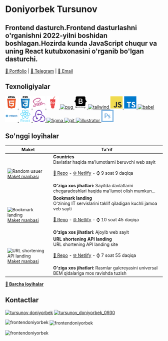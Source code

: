 # Doniyorbek Tursunov

## Frontend dasturch.Frontend dasturlashni o'rganishni 2022-yilni boshidan boshlagan.Hozirda kunda JavaScript chuqur va uning React kutubxonasini o'rganib bo'lgan dasturchi.

[💼 Portfolio](https://github.com/frontendoniyorbek)  | [📰 Telegram](https://t.me/TursunovDoniyorbekk)  |  [📧 Email](mailto:tursunovdoniyorbek077@gmail.com)

## Texnoligiyalar
<a href="https://www.w3.org/html/" target="_blank" rel="noreferrer">
        <img src="https://raw.githubusercontent.com/devicons/devicon/master/icons/html5/html5-original-wordmark.svg"
            alt="html5" width="40" height="40" /> </a><a href="https://www.w3schools.com/css/" target="_blank"
        rel="noreferrer">
        <img src="https://raw.githubusercontent.com/devicons/devicon/master/icons/css3/css3-original-wordmark.svg"
            alt="css3" width="40" height="40" />
    </a>
    <a href="https://sass-lang.com" target="_blank" rel="noreferrer">
        <img src="https://raw.githubusercontent.com/devicons/devicon/master/icons/sass/sass-original.svg" alt="sass"
            width="40" height="40" /> </a>
    <a href="https://gulpjs.com" target="_blank" rel="noreferrer">
        <img src="https://raw.githubusercontent.com/devicons/devicon/master/icons/gulp/gulp-plain.svg" alt="gulp"
            width="40" height="40" /> </a><a href="https://pugjs.org" target="_blank" rel="noreferrer">
        <img src="https://cdn.worldvectorlogo.com/logos/pug.svg" alt="pug" width="40" height="40" /> </a>
    <a href="https://getbootstrap.com" target="_blank" rel="noreferrer">
        <img src="https://raw.githubusercontent.com/devicons/devicon/master/icons/bootstrap/bootstrap-plain-wordmark.svg"
            alt="bootstrap" width="40" height="40" /> </a>
    <a href="https://tailwindcss.com/" target="_blank" rel="noreferrer">
        <img src="https://www.vectorlogo.zone/logos/tailwindcss/tailwindcss-icon.svg" alt="tailwind" width="40"
            height="40" />
    </a>
    <a href="https://developer.mozilla.org/en-US/docs/Web/JavaScript" target="_blank" rel="noreferrer">
        <img src="https://raw.githubusercontent.com/devicons/devicon/master/icons/javascript/javascript-original.svg"
            alt="javascript" width="40" height="40" />
    </a>
    <a href="https://www.typescriptlang.org/" target="_blank" rel="noreferrer">
        <img src="https://raw.githubusercontent.com/devicons/devicon/master/icons/typescript/typescript-original.svg"
            alt="typescript" width="40" height="40" />
    </a>
    <a href="https://babeljs.io/" target="_blank" rel="noreferrer">
        <img src="https://www.vectorlogo.zone/logos/babeljs/babeljs-icon.svg" alt="babel" width="40" height="40" />
    </a>
    <a href="https://webpack.js.org" target="_blank" rel="noreferrer">
        <img src="https://raw.githubusercontent.com/devicons/devicon/d00d0969292a6569d45b06d3f350f463a0107b0d/icons/webpack/webpack-original-wordmark.svg"
            alt="webpack" width="40" height="40" />
    </a>
    <a href="https://reactjs.org/" target="_blank" rel="noreferrer">
        <img src="https://raw.githubusercontent.com/devicons/devicon/master/icons/react/react-original-wordmark.svg"
            alt="react" width="40" height="40" />
    </a>
    <a href="https://redux.js.org" target="_blank" rel="noreferrer">
        <img src="https://raw.githubusercontent.com/devicons/devicon/master/icons/redux/redux-original.svg" alt="redux"
            width="40" height="40" />
    </a>
    <a href="https://www.figma.com/" target="_blank" rel="noreferrer">
        <img src="https://www.vectorlogo.zone/logos/figma/figma-icon.svg" alt="figma" width="40" height="40" />
    </a>
    <a href="https://git-scm.com/" target="_blank" rel="noreferrer">
        <img src="https://www.vectorlogo.zone/logos/git-scm/git-scm-icon.svg" alt="git" width="40" height="40" />
    </a>
    <a href="https://www.adobe.com/in/products/illustrator.html" target="_blank" rel="noreferrer">
        <img src="https://www.vectorlogo.zone/logos/adobe_illustrator/adobe_illustrator-icon.svg" alt="illustrator"
            width="40" height="40" />
    </a>
    <a href="https://www.photoshop.com/en" target="_blank" rel="noreferrer">
        <img src="https://raw.githubusercontent.com/devicons/devicon/master/icons/photoshop/photoshop-line.svg"
            alt="photoshop" width="40" height="40" />
    </a>
    
    
## So'nggi loyihalar

| Maket | Ta'rif |
|---|---|
| <img src="https://res.cloudinary.com/dz209s6jk/image/upload/f_auto,q_auto,w_700/Challenges/wirxeocmd6tpnn9c5oqc.jpg" alt="Random usuer" width="250"/><br>[Maket manbasi](https://dtn-random-user.netlify.app/) | **Countries** <br>Davlatlar haqida ma'lumotlarni beruvchi web sayit <br><br> <a href="https://github.com/frontendoniyorbek/countries-webpack">🧾 Repo</a> - <a href="https://dtn-counties.netlify.app/" target="_blank">🌐 Netlify</a> - ⌚ 9 soat 9 daqiqa<br><br> **O'ziga xos jihatlari:** Sayitda davlatlarni chegaradoshlari haqida ma'lumot olish mumkun...  |
| <img src="https://res.cloudinary.com/dz209s6jk/image/upload/f_auto,q_auto,w_700/Challenges/nmfs59ofpjizo6knhpsr.jpg" alt="Bookmark landing" width="250"/><br>[Maket manbasi](https://www.frontendmentor.io/challenges/bookmark-landing-page-5d0b588a9edda32581d29158) | **Bookmark landing** <br>O'zining IT servislarini taklif qiladigan kuchli jamoa veb sayti <br><br> <a href="https://github.com/frontendoniyorbek/bookmark-landing-page">🧾 Repo</a> - <a href="https://dtn-bookmark-landing.netlify.app" target="_blank">🌐 Netlify</a> - ⌚ 10 soat 45 daqiqa<br><br> **O'ziga xos jihatlari:** Ajoyib web sayit |
| <img src="https://res.cloudinary.com/dz209s6jk/image/upload/f_auto,q_auto,w_700/Challenges/erg4fyzl3bu0r4kwcvvq.jpg" alt="URL shortening API landing" width="250"/><br>[Maket manbasi](https://www.frontendmentor.io/challenges/url-shortening-api-landing-page-2ce3ob-G) | **URL shortening API landing** <br>URL shortening API landing site <br><br> <a href="https://github.com/frontendoniyorbek/dtn-url-shortening-api-landing-page">🧾 Repo</a> - <a href="https://dtn-url-shortening.netlify.app/" target="_blank">🌐 Netlify</a> - ⌚ 7 soat 55 daqiqa<br><br> **O'ziga xos jihatlari:** Rasmlar galereyasini universal BEM qidalariga mos ravishda tuzish |

**<a href="[https://portfolio-selfmade.netlify.app/](https://github.com/frontendoniyorbek)" target="_blank">💼 Barcha loyihalar</a>**

## Kontactlar
<p align="left">
<a href="https://www.facebook.com/profile.php?id=100074194453706" target="blank"><img align="center" src="https://raw.githubusercontent.com/rahuldkjain/github-profile-readme-generator/master/src/images/icons/Social/facebook.svg" alt="tursunov doniyorbek" height="30" width="40" /></a>
<a href="https://www.instagram.com/doniyorbek077__/" target="blank"><img align="center" src="https://raw.githubusercontent.com/rahuldkjain/github-profile-readme-generator/master/src/images/icons/Social/instagram.svg" alt="tursunov_doniyorbek_0930" height="30" width="40" /></a>
</p>

<p><img align="left" src="https://github-readme-stats.vercel.app/api/top-langs?username=frontendoniyorbek&show_icons=true&locale=en&layout=compact" alt="frontendoniyorbek" /></p><p>&nbsp;<img align="center" src="https://github-readme-stats.vercel.app/api?username=frontendoniyorbek&show_icons=true&locale=en" alt="frontendoniyorbek" /></p><p><img align="center" src="https://github-readme-streak-stats.herokuapp.com/?user=frontendoniyorbek&" alt="frontendoniyorbek" /></p>
